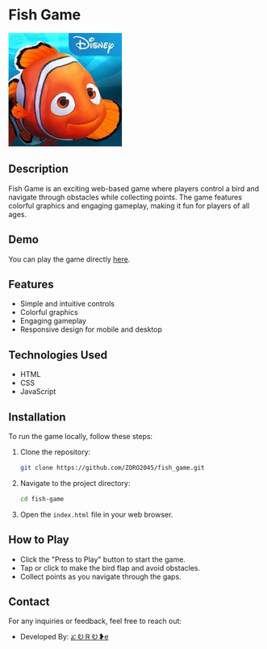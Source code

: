 # Fish Game

![Fish Game Banner](fish_game.jpg)

## Description

Fish Game is an exciting web-based game where players control a bird and navigate through obstacles while collecting points. The game features colorful graphics and engaging gameplay, making it fun for players of all ages.

## Demo

You can play the game directly [here](https://zoro2045.github.io/fish_game/).

## Features

- Simple and intuitive controls
- Colorful graphics
- Engaging gameplay
- Responsive design for mobile and desktop

## Technologies Used

- HTML
- CSS
- JavaScript

## Installation

To run the game locally, follow these steps:

1. Clone the repository:
    ```bash
    git clone https://github.com/ZORO2045/fish_game.git
    ```
2. Navigate to the project directory:
    ```bash
    cd fish-game
    ```
3. Open the `index.html` file in your web browser.

## How to Play

- Click the "Press to Play" button to start the game.
- Tap or click to make the bird flap and avoid obstacles.
- Collect points as you navigate through the gaps.

## Contact

For any inquiries or feedback, feel free to reach out:

- Developed By: [ፚ Ꭷ Ꮢ Ꭷ ❥e](https://t.me/ZORO2045)
